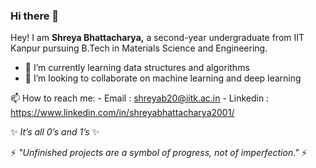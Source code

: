 ### Hi there 👋

Hey! I am **Shreya Bhattacharya,** a second-year undergraduate from IIT Kanpur pursuing B.Tech in Materials Science and Engineering. 

- 🌱 I’m currently learning data structures and algorithms
- 👯 I’m looking to collaborate on machine learning and deep learning

📫 How to reach me: 
        - Email : shreyab20@iitk.ac.in
        - Linkedin : https://www.linkedin.com/in/shreyabhattacharya2001/

 ✨ _It’s all 0’s and 1’s_ ✨
 
 ⚡ _"Unfinished projects are a symbol of progress, not of imperfection."_ ⚡
<!--
**shreyabhatta/shreyabhatta** is a ✨ _special_ ✨ repository because its `README.md` (this file) appears on your GitHub profile.

Here are some ideas to get you started:

- 🔭 I’m currently working on ...
- 🌱 I’m currently learning ...
- 👯 I’m looking to collaborate on ...
- 🤔 I’m looking for help with ...
- 💬 Ask me about ...
- 📫 How to reach me: ...
- 😄 Pronouns: ...
- ⚡ Fun fact: ...
-->
